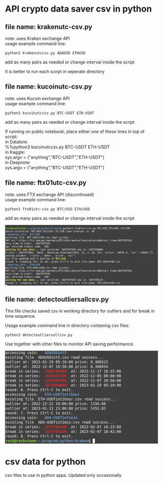 # API crypto data saver csv in python

## file name: krakenutc-csv.py    
note: uses Kraken exchange API   
usage example command line: 
```
python3 krakenutccsv.py ADAUSD ETHUSD       
```
add as many pairs as needed or change interval inside the script     

It is better to run each scirpt in seperate directory   


## file name: kucoinutc-csv.py  
note: uses Kucoin exchange API  
usage example command line: 
```
python3 kucoinutccsv.py BTC-USDT ETH-USDT       
```
add as many pairs as needed or change interval inside the script   

If running on public notebook, place either one of these lines in top of script:    
in Datalore:    
%%python3 kucoinutccsv.py BTC-USDT ETH-USDT     
in Kaggle:     
sys.argv = ("anything","BTC-USDT","ETH-USDT")          
in Deepnote:   
sys.argv = ("anything","BTC-USDT","ETH-USDT")         

## file name: ftx01utc-csv.py  
note: uses FTX exchange API  (discontinued)   
usage example command line: 
```
python3 ftx01utc-csv.py BTC/USD ETH/USD      
```
add as many pairs as needed or change interval inside the script      

![](https://github.com/econexpert/dataforpython/blob/main/images/coinpricecsvsaver.jpg)

## file name: detectoutliersallcsv.py

This file checks saved csv in working directory for outliers and for break in time sequence. 

Usage example command line in directory contaning csv files: 
```
python3 detectoutliersallcsv.py
```

Use together with other files to monitor API saving performance. 

![](https://github.com/econexpert/dataforpython/blob/main/images/breakinseries.jpg)

# csv data for python
csv files to use in python apps. Updated only occasionally
